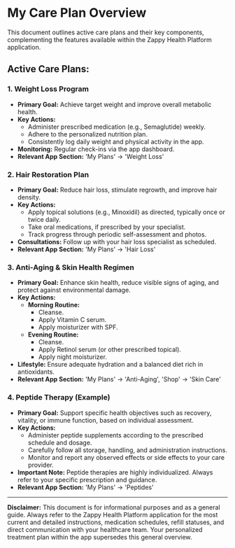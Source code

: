 # My Care Plan Overview

This document outlines active care plans and their key components, complementing the features available within the Zappy Health Platform application.

## Active Care Plans:

### 1. Weight Loss Program
- **Primary Goal:** Achieve target weight and improve overall metabolic health.
- **Key Actions:**
    - Administer prescribed medication (e.g., Semaglutide) weekly.
    - Adhere to the personalized nutrition plan.
    - Consistently log daily weight and physical activity in the app.
- **Monitoring:** Regular check-ins via the app dashboard.
- **Relevant App Section:** 'My Plans' -> 'Weight Loss'

### 2. Hair Restoration Plan
- **Primary Goal:** Reduce hair loss, stimulate regrowth, and improve hair density.
- **Key Actions:**
    - Apply topical solutions (e.g., Minoxidil) as directed, typically once or twice daily.
    - Take oral medications, if prescribed by your specialist.
    - Track progress through periodic self-assessment and photos.
- **Consultations:** Follow up with your hair loss specialist as scheduled.
- **Relevant App Section:** 'My Plans' -> 'Hair Loss'

### 3. Anti-Aging & Skin Health Regimen
- **Primary Goal:** Enhance skin health, reduce visible signs of aging, and protect against environmental damage.
- **Key Actions:**
    - **Morning Routine:**
        - Cleanse.
        - Apply Vitamin C serum.
        - Apply moisturizer with SPF.
    - **Evening Routine:**
        - Cleanse.
        - Apply Retinol serum (or other prescribed topical).
        - Apply night moisturizer.
- **Lifestyle:** Ensure adequate hydration and a balanced diet rich in antioxidants.
- **Relevant App Section:** 'My Plans' -> 'Anti-Aging', 'Shop' -> 'Skin Care'

### 4. Peptide Therapy (Example)
- **Primary Goal:** Support specific health objectives such as recovery, vitality, or immune function, based on individual assessment.
- **Key Actions:**
    - Administer peptide supplements according to the prescribed schedule and dosage.
    - Carefully follow all storage, handling, and administration instructions.
    - Monitor and report any observed effects or side effects to your care provider.
- **Important Note:** Peptide therapies are highly individualized. Always refer to your specific prescription and guidance.
- **Relevant App Section:** 'My Plans' -> 'Peptides'

---

**Disclaimer:** This document is for informational purposes and as a general guide. Always refer to the Zappy Health Platform application for the most current and detailed instructions, medication schedules, refill statuses, and direct communication with your healthcare team. Your personalized treatment plan within the app supersedes this general overview.
